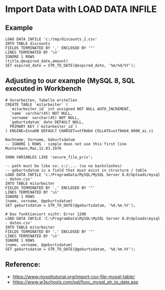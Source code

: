# Import Data with LOAD DATA INFILE 

## Example 

```
LOAD DATA INFILE 'c:/tmp/discounts_2.csv'
INTO TABLE discounts
FIELDS TERMINATED BY ',' ENCLOSED BY '"'
LINES TERMINATED BY '\n'
IGNORE 1 ROWS
(title,@expired_date,amount)
SET expired_date = STR_TO_DATE(@expired_date, '%m/%d/%Y');
```

## Adjusting to our example (MySQL 8, SQL executed in Workbench

```
# Vorarbeiten, Tabelle erstellen 
CREATE TABLE `mitarbeiter` (
  `mitarbeiter_id` int unsigned NOT NULL AUTO_INCREMENT,
  `name` varchar(45) NOT NULL,
  `vorname` varchar(45) NOT NULL,
  `geburtsdatum` date DEFAULT NULL,
  PRIMARY KEY (`mitarbeiter_id`)
) ENGINE=InnoDB DEFAULT CHARSET=utf8mb4 COLLATE=utf8mb4_0900_ai_ci

Nachname, Vorname, Geburtsdatum
-- IGNORE 1 ROWS - simple does not use this first line 
Mustermann,Max,12.03.1976

SHOW VARIABLES LIKE 'secure_file_priv';

-- path must be like so: c:/.... (so no backslashes)
-- geburtsdatum is a field that must exist in structure / table 
LOAD DATA INFILE 'c:/ProgramData/MySQL/MySQL Server 8.0/Uploads/mysql - daten.csv'
INTO TABLE mitarbeiter 
FIELDS TERMINATED BY ',' ENCLOSED BY '"' 
LINES TERMINATED BY '\n'
IGNORE 1 ROWS 
(name, vorname, @geburtsdatum)
SET geburtsdatum = STR_TO_DATE(@geburtsdatum, '%d.%m.%Y');
```

```
# Das funktioniert nicht: Error 1290
LOAD DATA INFILE 'C:\ProgramData\MySQL\MySQL Server 8.0\Uploads\mysql - daten.csv'
INTO TABLE mitarbeiter 
FIELDS TERMINATED BY ',' ENCLOSED BY '"' 
LINES TERMINATED BY '\n'
IGNORE 1 ROWS 
(name, vorname, @geburtsdatum)
SET geburtsdatum = STR_TO_DATE(@geburtsdatum, '%d.%m.%Y');
```


## Reference: 

  * https://www.mysqltutorial.org/import-csv-file-mysql-table/
  * https://www.w3schools.com/sql/func_mysql_str_to_date.asp
